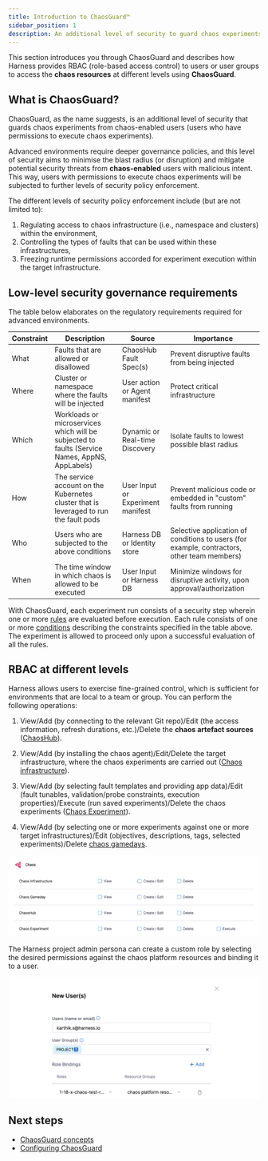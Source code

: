 ```yaml
---
title: Introduction to ChaosGuard™
sidebar_position: 1
description: An additional level of security to guard chaos experiments from chaos-enabled users
---
```


This section introduces you through ChaosGuard and describes how Harness provides RBAC (role-based access control) to users or user groups to access the **chaos resources** at different levels using **ChaosGuard**.

## What is ChaosGuard?

ChaosGuard, as the name suggests, is an additional level of security that guards chaos experiments from chaos-enabled users (users who have permissions to execute chaos experiments). 

Advanced environments require deeper governance policies, and this level of security aims to minimise the blast radius (or disruption) and mitigate potential security threats from **chaos-enabled** users with malicious intent. This way, users with permissions to execute chaos experiments will be subjected to further levels of security policy enforcement.

The different levels of security policy enforcement include (but are not limited to):
1. Regulating access to chaos infrastructure (i.e., namespace and clusters) within the environment,
2. Controlling the types of faults that can be used within these infrastructures, 
3. Freezing runtime permissions accorded for experiment execution within the target infrastructure.

## Low-level security governance requirements
The table below elaborates on the regulatory requirements required for advanced environments.

| Constraint | Description                                                                                    | Source                            | Importance                                                                                  |
|------------|------------------------------------------------------------------------------------------------|-----------------------------------|---------------------------------------------------------------------------------------------|
| What       | Faults that are allowed or disallowed                                                          | ChaosHub Fault Spec(s)            | Prevent disruptive faults from being injected                                               |
| Where      | Cluster or namespace where the faults will be injected                                         | User action or Agent manifest     | Protect critical infrastructure                                                             |
| Which      | Workloads or microservices which will be subjected to faults (Service Names, AppNS, AppLabels) | Dynamic or Real-time Discovery    | Isolate faults to lowest possible blast radius                                              |
| How        | The service account on the Kubernetes cluster that is leveraged to run the fault pods          | User Input or Experiment manifest | Prevent malicious code or embedded in "custom" faults from running                          |
| Who        | Users who are subjected to the above conditions                                                | Harness DB or Identity store      | Selective application of conditions to users (for example, contractors, other team members) |
| When       | The time window in which chaos is allowed to be executed                                       | User Input or Harness DB          | Minimize windows for disruptive activity, upon approval/authorization                       |

With ChaosGuard, each experiment run consists of a security step wherein one or more [rules](./chaosguard-concepts#2-rule) are evaluated before execution. Each rule consists of one or more [conditions](./chaosguard-concepts#1-condition) describing the constraints specified in the table above. The experiment is allowed to proceed only upon a successful evaluation of all the rules. 

## RBAC at different levels

Harness allows users to exercise fine-grained control, which is sufficient for environments that are local to a team or group. You can perform the following operations: 

1. View/Add (by connecting to the relevant Git repo)/Edit (the access information, refresh durations, etc.)/Delete the **chaos artefact sources** ([ChaosHub](../chaos-hubs/add-chaos-hub)).

2. View/Add (by installing the chaos agent)/Edit/Delete the target infrastructure, where the chaos experiments are carried out ([Chaos infrastructure](../../chaos-infrastructure/connect-chaos-infrastructures)).

3. View/Add (by selecting fault templates and providing app data)/Edit (fault tunables, validation/probe constraints, execution properties)/Execute (run saved experiments)/Delete the chaos experiments ([Chaos Experiment](../experiments/construct-and-run-custom-chaos-experiments)).

4. View/Add (by selecting one or more experiments against one or more target infrastructures)/Edit (objectives, descriptions, tags, selected experiments)/Delete [chaos gamedays](../gameday/run-gameday). 

![fine-grain control](./static/introduction-to-chaosguard/fine-grain-control.png)

The Harness project admin persona can create a custom role by selecting the desired permissions against the chaos platform resources and binding it to a user. 

![new-user](./static/introduction-to-chaosguard/new-user-entry.png)

## Next steps

* [ChaosGuard concepts](./chaosguard-concepts)
* [Configuring ChaosGuard](./configuring-chaosguard)